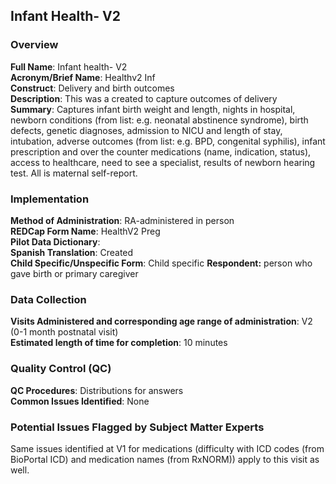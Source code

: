 ## Infant Health- V2
### Overview
**Full Name**: Infant health- V2   
**Acronym/Brief Name**: Healthv2 Inf  
**Construct**: Delivery and birth outcomes   
**Description**: This was a created to capture outcomes of delivery  
**Summary**: Captures infant birth weight and length, nights in hospital, newborn conditions (from list: e.g. neonatal abstinence syndrome), birth defects, genetic diagnoses, admission to NICU and length of stay, intubation, adverse outcomes (from list: e.g. BPD, congenital syphilis), infant prescription and over the counter medications (name, indication, status), access to healthcare, need to see a specialist, results of newborn hearing test. All is maternal self-report.

### Implementation
**Method of Administration**: RA-administered in person  
**REDCap Form Name**: HealthV2 Preg  
**Pilot Data Dictionary**:   
**Spanish Translation**: Created  
**Child Specific/Unspecific Form**: Child specific 
**Respondent:** person who gave birth or primary caregiver

### Data Collection
**Visits Administered and corresponding age range of administration**:  V2 (0-1 month postnatal visit)  
**Estimated length of time for completion**: 10 minutes

### Quality Control (QC)
**QC Procedures**: Distributions for answers  
**Common Issues Identified**: None

### Potential Issues Flagged by Subject Matter Experts
Same issues identified at V1 for medications (difficulty with ICD codes (from BioPortal ICD) and medication names (from RxNORM)) apply to this visit as well.
